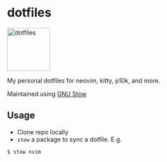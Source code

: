 # dotfiles

<img src="https://freesvg.org/img/1535649195.png" width="100" height="100" alt="dotfiles" />

My personal dotfiles for neovim, kitty, p10k, and more.

Maintained using [GNU Stow](https://www.gnu.org/software/stow/)

## Usage
- Clone repo locally
- `stow` a package to sync a dotfile. E.g.
```sh
$ stow nvim
```
